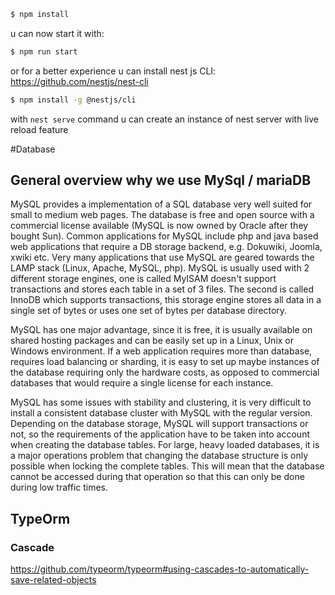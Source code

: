 ```bash
$ npm install
```
u can now start it with:
```bash
$ npm run start
```

or for a better experience u can install nest js CLI:
https://github.com/nestjs/nest-cli
```bash
$ npm install -g @nestjs/cli
```

with `nest serve` command u can create an instance of nest server with live reload feature

#Database
## General overview why we use MySql / mariaDB
MySQL provides a implementation of a SQL database very well suited for small to medium web pages. The database is free and open source with a commercial license available (MySQL is now owned by Oracle after they bought Sun).
Common applications for MySQL include php and java based web applications that require a DB storage backend, e.g. Dokuwiki, Joomla, xwiki etc. Very many applications that use MySQL are geared towards the LAMP stack (Linux, Apache, MySQL, php).
MySQL is usually used with 2 different storage engines, one is called MyISAM doesn't support transactions and stores each table in a set of 3 files. The second is called InnoDB which supports transactions, this storage engine stores all data in a single set of bytes or uses one set of bytes per database directory.


MySQL has one major advantage, since it is free, it is usually available on shared hosting packages and can be easily set up in a Linux, Unix or Windows environment. If a web application requires more than database, requires load balancing or sharding, it is easy to set up maybe instances of the database requiring only the hardware costs, as opposed to commercial databases that would require a single license for each instance.


MySQL has some issues with stability and clustering, it is very difficult to install a consistent database cluster with MySQL with the regular version. Depending on the database storage, MySQL will support transactions or not, so the requirements of the application have to be taken into account when creating the database tables.
For large, heavy loaded databases, it is a major operations problem that changing the database structure is only possible when locking the complete tables. This will mean that the database cannot be accessed during that operation so that this can only be done during low traffic times.

## TypeOrm
### Cascade
https://github.com/typeorm/typeorm#using-cascades-to-automatically-save-related-objects

